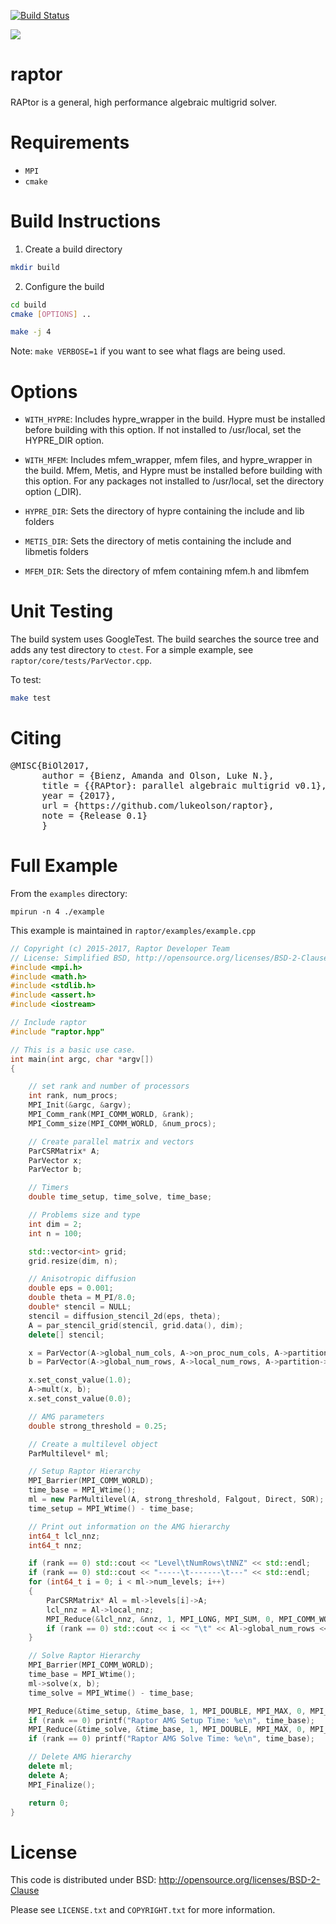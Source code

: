 [![Build Status](https://travis-ci.org/raptor-library/raptor.svg?branch=master)](https://travis-ci.org/raptor-library/raptor)

![](docs/logo/raptor-logo.png)

# raptor

RAPtor is a general, high performance algebraic multigrid solver.

# Requirements

- `MPI`
- `cmake`


# Build Instructions

1. Create a build directory
```bash
mkdir build
```
2. Configure the build

```bash
cd build
cmake [OPTIONS] ..
```

```bash
make -j 4
```
Note: `make VERBOSE=1` if you want to see what flags are being used.

# Options

- `WITH_HYPRE`:
    Includes hypre_wrapper in the build.  Hypre must be installed before
    building with this option.  If not installed to /usr/local, set the
    HYPRE_DIR option.

- `WITH_MFEM`:
    Includes mfem_wrapper, mfem files, and hypre_wrapper in the build.
    Mfem, Metis, and Hypre must be installed before building with this
    option.  For any packages not installed to /usr/local, set the
    directory option (<package>_DIR).

- `HYPRE_DIR`:
    Sets the directory of hypre containing the include and lib folders

- `METIS_DIR`:
    Sets the directory of metis containing the include and libmetis folders

- `MFEM_DIR`:
    Sets the directory of mfem containing mfem.h and libmfem

# Unit Testing

The build system uses GoogleTest.  The build searches
the source tree and adds any
test directory to `ctest`. For a simple example, see
`raptor/core/tests/ParVector.cpp`.

To test:

```bash
make test
```

# Citing

<pre>
@MISC{BiOl2017,
      author = {Bienz, Amanda and Olson, Luke N.},
      title = {{RAPtor}: parallel algebraic multigrid v0.1},
      year = {2017},
      url = {https://github.com/lukeolson/raptor},
      note = {Release 0.1}
      }
</pre>

# Full Example

From the `examples` directory:
```
mpirun -n 4 ./example
```

This example is maintained in `raptor/examples/example.cpp`

```cpp
// Copyright (c) 2015-2017, Raptor Developer Team
// License: Simplified BSD, http://opensource.org/licenses/BSD-2-Clause
#include <mpi.h>
#include <math.h>
#include <stdlib.h>
#include <assert.h>
#include <iostream>

// Include raptor
#include "raptor.hpp"

// This is a basic use case.
int main(int argc, char *argv[])
{

    // set rank and number of processors
    int rank, num_procs;
    MPI_Init(&argc, &argv);
    MPI_Comm_rank(MPI_COMM_WORLD, &rank);
    MPI_Comm_size(MPI_COMM_WORLD, &num_procs);

    // Create parallel matrix and vectors
    ParCSRMatrix* A;
    ParVector x;
    ParVector b;

    // Timers
    double time_setup, time_solve, time_base;

    // Problems size and type
    int dim = 2;
    int n = 100;

    std::vector<int> grid;
    grid.resize(dim, n);

    // Anisotropic diffusion
    double eps = 0.001;
    double theta = M_PI/8.0;
    double* stencil = NULL;
    stencil = diffusion_stencil_2d(eps, theta);
    A = par_stencil_grid(stencil, grid.data(), dim);
    delete[] stencil;

    x = ParVector(A->global_num_cols, A->on_proc_num_cols, A->partition->first_local_col);
    b = ParVector(A->global_num_rows, A->local_num_rows, A->partition->first_local_row);

    x.set_const_value(1.0);
    A->mult(x, b);
    x.set_const_value(0.0);

    // AMG parameters
    double strong_threshold = 0.25;

    // Create a multilevel object
    ParMultilevel* ml;

    // Setup Raptor Hierarchy
    MPI_Barrier(MPI_COMM_WORLD);
    time_base = MPI_Wtime();
    ml = new ParMultilevel(A, strong_threshold, Falgout, Direct, SOR);
    time_setup = MPI_Wtime() - time_base;

    // Print out information on the AMG hierarchy
    int64_t lcl_nnz;
    int64_t nnz;

    if (rank == 0) std::cout << "Level\tNumRows\tNNZ" << std::endl;
    if (rank == 0) std::cout << "-----\t-------\t---" << std::endl;
    for (int64_t i = 0; i < ml->num_levels; i++)
    {
        ParCSRMatrix* Al = ml->levels[i]->A;
        lcl_nnz = Al->local_nnz;
        MPI_Reduce(&lcl_nnz, &nnz, 1, MPI_LONG, MPI_SUM, 0, MPI_COMM_WORLD);
        if (rank == 0) std::cout << i << "\t" << Al->global_num_rows << "\t" << nnz << std::endl;
    }

    // Solve Raptor Hierarchy
    MPI_Barrier(MPI_COMM_WORLD);
    time_base = MPI_Wtime();
    ml->solve(x, b);
    time_solve = MPI_Wtime() - time_base;

    MPI_Reduce(&time_setup, &time_base, 1, MPI_DOUBLE, MPI_MAX, 0, MPI_COMM_WORLD);
    if (rank == 0) printf("Raptor AMG Setup Time: %e\n", time_base);
    MPI_Reduce(&time_solve, &time_base, 1, MPI_DOUBLE, MPI_MAX, 0, MPI_COMM_WORLD);
    if (rank == 0) printf("Raptor AMG Solve Time: %e\n", time_base);

    // Delete AMG hierarchy
    delete ml;
    delete A;
    MPI_Finalize();

    return 0;
}

```

# License

This code is distributed under BSD: http://opensource.org/licenses/BSD-2-Clause

Please see `LICENSE.txt` and `COPYRIGHT.txt` for more information.

